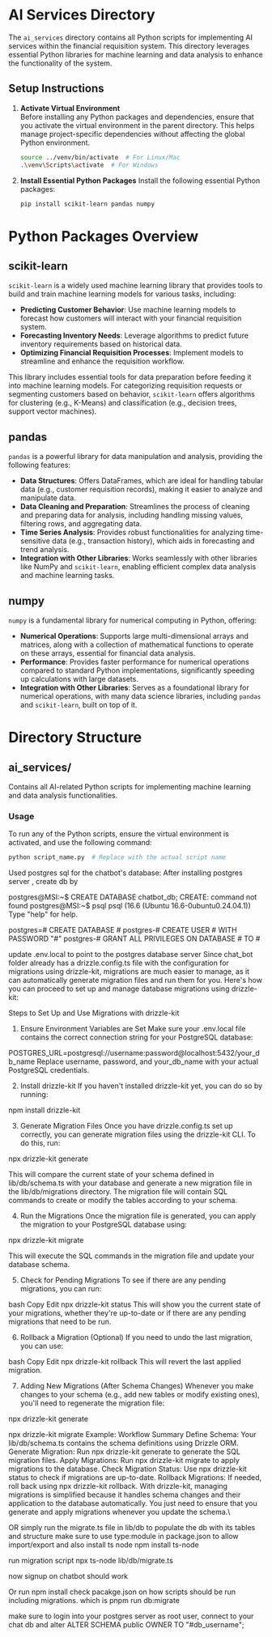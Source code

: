 # AI Services Directory

The `ai_services` directory contains all Python scripts for implementing AI services within the financial requisition system. This directory leverages essential Python libraries for machine learning and data analysis to enhance the functionality of the system.

## Setup Instructions

1. **Activate Virtual Environment**  
   Before installing any Python packages and dependencies, ensure that you activate the virtual environment in the parent directory. This helps manage project-specific dependencies without affecting the global Python environment.

   ```bash
   source ../venv/bin/activate  # For Linux/Mac
   .\venv\Scripts\activate  # For Windows

   ```

2. **Install Essential Python Packages**
   Install the following essential Python packages:

   ```bash
   pip install scikit-learn pandas numpy

   ```

# Python Packages Overview

## scikit-learn

`scikit-learn` is a widely used machine learning library that provides tools to build and train machine learning models for various tasks, including:

- **Predicting Customer Behavior**: Use machine learning models to forecast how customers will interact with your financial requisition system.
- **Forecasting Inventory Needs**: Leverage algorithms to predict future inventory requirements based on historical data.
- **Optimizing Financial Requisition Processes**: Implement models to streamline and enhance the requisition workflow.

This library includes essential tools for data preparation before feeding it into machine learning models. For categorizing requisition requests or segmenting customers based on behavior, `scikit-learn` offers algorithms for clustering (e.g., K-Means) and classification (e.g., decision trees, support vector machines).

## pandas

`pandas` is a powerful library for data manipulation and analysis, providing the following features:

- **Data Structures**: Offers DataFrames, which are ideal for handling tabular data (e.g., customer requisition records), making it easier to analyze and manipulate data.
- **Data Cleaning and Preparation**: Streamlines the process of cleaning and preparing data for analysis, including handling missing values, filtering rows, and aggregating data.
- **Time Series Analysis**: Provides robust functionalities for analyzing time-sensitive data (e.g., transaction history), which aids in forecasting and trend analysis.
- **Integration with Other Libraries**: Works seamlessly with other libraries like NumPy and `scikit-learn`, enabling efficient complex data analysis and machine learning tasks.

## numpy

`numpy` is a fundamental library for numerical computing in Python, offering:

- **Numerical Operations**: Supports large multi-dimensional arrays and matrices, along with a collection of mathematical functions to operate on these arrays, essential for financial data analysis.
- **Performance**: Provides faster performance for numerical operations compared to standard Python implementations, significantly speeding up calculations with large datasets.
- **Integration with Other Libraries**: Serves as a foundational library for numerical operations, with many data science libraries, including `pandas` and `scikit-learn`, built on top of it.

# Directory Structure

## ai_services/

Contains all AI-related Python scripts for implementing machine learning and data analysis functionalities.

### Usage

To run any of the Python scripts, ensure the virtual environment is activated, and use the following command:

```bash
python script_name.py  # Replace with the actual script name

```

Used postgres sql for the chatbot's database:
After installing postgres server , create db by

postgres@MSI:~$ CREATE DATABASE chatbot_db;
CREATE: command not found
postgres@MSI:~$ psql
psql (16.6 (Ubuntu 16.6-0ubuntu0.24.04.1))
Type "help" for help.

postgres=# CREATE DATABASE #
postgres-# CREATE USER # WITH PASSWORD "#"
postgres-# GRANT ALL PRIVILEGES ON DATABASE # TO #

update .env.local to point to the postgres database server
Since chat_bot folder already has a drizzle.config.ts file with the configuration for migrations using drizzle-kit, migrations are much easier to manage, as it can automatically generate migration files and run them for you. Here's how you can proceed to set up and manage database migrations using drizzle-kit:

Steps to Set Up and Use Migrations with drizzle-kit
1. Ensure Environment Variables are Set
Make sure your .env.local file contains the correct connection string for your PostgreSQL database:

POSTGRES_URL=postgresql://username:password@localhost:5432/your_db_name
Replace username, password, and your_db_name with your actual PostgreSQL credentials.

2. Install drizzle-kit
If you haven't installed drizzle-kit yet, you can do so by running:

npm install drizzle-kit

3. Generate Migration Files
Once you have drizzle.config.ts set up correctly, you can generate migration files using the drizzle-kit CLI. To do this, run:

npx drizzle-kit generate

This will compare the current state of your schema defined in lib/db/schema.ts with your database and generate a new migration file in the lib/db/migrations directory. The migration file will contain SQL commands to create or modify the tables according to your schema.

4. Run the Migrations
Once the migration file is generated, you can apply the migration to your PostgreSQL database using:

npx drizzle-kit migrate

This will execute the SQL commands in the migration file and update your database schema.

5. Check for Pending Migrations
To see if there are any pending migrations, you can run:

bash
Copy
Edit
npx drizzle-kit status
This will show you the current state of your migrations, whether they're up-to-date or if there are any pending migrations that need to be run.

6. Rollback a Migration (Optional)
If you need to undo the last migration, you can use:

bash
Copy
Edit
npx drizzle-kit rollback
This will revert the last applied migration.

7. Adding New Migrations (After Schema Changes)
Whenever you make changes to your schema (e.g., add new tables or modify existing ones), you'll need to regenerate the migration file:

npx drizzle-kit generate



npx drizzle-kit migrate
Example: Workflow Summary
Define Schema: Your lib/db/schema.ts contains the schema definitions using Drizzle ORM.
Generate Migration: Run npx drizzle-kit generate to generate the SQL migration files.
Apply Migrations: Run npx drizzle-kit migrate to apply migrations to the database.
Check Migration Status: Use npx drizzle-kit status to check if migrations are up-to-date.
Rollback Migrations: If needed, roll back using npx drizzle-kit rollback.
With drizzle-kit, managing migrations is simplified because it handles schema changes and their application to the database automatically. You just need to ensure that you generate and apply migrations whenever you update the schema.\




OR simply run the migrate.ts file in lib/db to populate the db with its tables and structure make sure to use type:module in package.json to allow import/export and also install ts node
npm install ts-node

run migration script
npx ts-node lib/db/migrate.ts

now signup on chatbot should work

Or run npm install
check pacakge.json on how scripts should be run including migrations.
which is pnpm run db:migrate

make sure to login into your postgres server as root user, connect to your chat db and alter ALTER SCHEMA public OWNER TO "#db_username"; 


